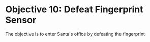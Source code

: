 # Objective 10: Defeat Fingerprint Sensor

The objective is to enter Santa's office by defeating the fingerprint 

<!--stackedit_data:
eyJoaXN0b3J5IjpbMTAwODU3OTI2Nyw4NTg1NDY4ODEsLTE3ND
k4OTY2N119
-->